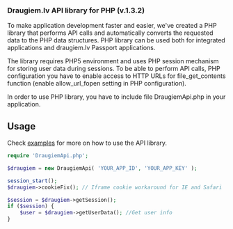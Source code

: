 ### Draugiem.lv API library for PHP (v.1.3.2)

To make application development faster and easier, we've created a PHP library that performs API calls and automatically converts the requested data to the PHP data structures.
PHP library can be used both for integrated applications and draugiem.lv Passport applications.

The library requires PHP5 environment and uses PHP session mechanism for storing user data during sessions.
To be able to perform API calls, PHP configuration you have to enable access to HTTP URLs for file_get_contents function (enable allow_url_fopen setting in PHP configuration).

In order to use PHP library, you have to include file DraugiemApi.php in your application.

Usage
-----

Check [examples] for more on how to use the API library.

```php
require 'DraugiemApi.php';

$draugiem = new DraugiemApi( 'YOUR_APP_ID', 'YOUR_APP_KEY' );

session_start();
$draugiem->cookieFix(); // Iframe cookie workaround for IE and Safari

$session = $draugiem->getSession();
if ($session) {
	$user = $draugiem->getUserData(); //Get user info
}
```

[examples]: /examples/test_application.php